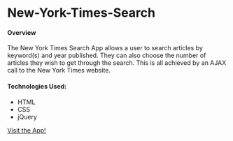 # New-York-Times-Search

<h4>Overview</h4>

<p>The New York Times Search App allows a user to search articles by keyword(s) and year published.  They can also choose the number of articles they wish to get through the search.  This is all achieved by an AJAX call to the New York Times website.  </p>

<p>
    <h4>Technologies Used:</h4>
    <ul>
        <li>HTML</li>
        <li>CSS</li>
        <li>jQuery</li>
    </ul>
</p>

<a href="https://ckontos.github.io/New-York-Times-Search/">Visit the App!</a>